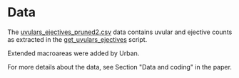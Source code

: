 # Data

The [uvulars_ejectives_pruned2.csv](uvulars_ejectives_pruned2.csv) data contains uvular and ejective counts as extracted in the [get_uvulars_ejectives](../Data/get_uvulars_ejectives.md) script.

Extended macroareas were added by Urban.

For more details about the data, see Section "Data and coding" in the paper.